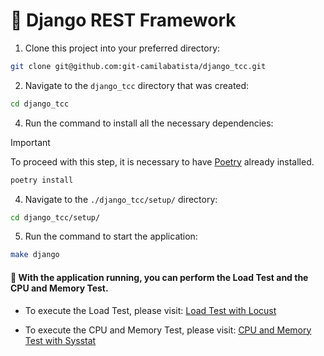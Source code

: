 # 📌 Django REST Framework

1. Clone this project into your preferred directory:

```sh
git clone git@github.com:git-camilabatista/django_tcc.git
```

2. Navigate to the `django_tcc` directory that was created:

```sh
cd django_tcc
```

4. Run the command to install all the necessary dependencies:

> [!IMPORTANT]
> To proceed with this step, it is necessary to have [Poetry](https://python-poetry.org/) already installed.

```sh
poetry install
```

4. Navigate to the `./django_tcc/setup/` directory:

```sh
cd django_tcc/setup/
```

5. Run the command to start the application:

```sh
make django
```

#### 🚩 With the application running, you can perform the Load Test and the CPU and Memory Test.

- To execute the Load Test, please visit: [Load Test with Locust](https://github.com/git-camilabatista/teste_carga_tcc)

- To execute the CPU and Memory Test, please visit: [CPU and Memory Test with Sysstat](https://github.com/git-camilabatista/monit_cpu_mem_tcc)

